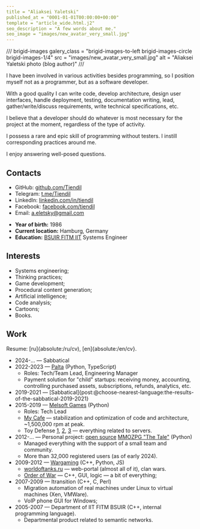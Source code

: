 ```yaml
---
title = "Aliaksei Yaletski"
published_at = "0001-01-01T00:00:00+00:00"
template = "article_wide.html.j2"
seo_description = "A few words about me."
seo_image = "images/new_avatar_very_small.jpg"
---
```


<div class="brigid-article-columns" markdown="1">
<div class="brigid-article-column" markdown="1">

/// brigid-images
galery_class = "brigid-images-to-left brigid-images-circle brigid-images-1/4"
src = "images/new_avatar_very_small.jpg"
alt = "Aliaksei Yaletski photo (blog author)"
///

I have been involved in various activities besides programming, so I position myself not as a programmer, but as a software developer.

With a good quality I can write code, develop architecture, design user interfaces, handle deployment, testing, documentation writing, lead, gather/write/discuss requirements, write technical specifications, etc.

I believe that a developer should do whatever is most necessary for the project at the moment, regardless of the type of activity.

I possess a rare and epic skill of programming without testers. I instill corresponding practices around me.

I enjoy answering well-posed questions.

## Contacts

- GitHub: [github.com/Tiendil](https://github.com/Tiendil)
- Telegram: [t.me/Tiendil](https://t.me/Tiendil)
- LinkedIn: [linkedin.com/in/tiendil](https://linkedin.com/in/tiendil)
- Facebook: [facebook.com/tiendil](https://www.facebook.com/tiendil)
- Email: a.eletsky@gmail.com

</div>

<div class="brigid-article-column" markdown="1">

- **Year of birth:** 1986
- **Current location:** Hamburg, Germany
- **Education:** [BSUIR FITM IIT](http://www.bsuir.by/online/showpage.jsp?PageID=85166&resID=100229&lang=ru&menuItemID=102732) Systems Engineer

## Interests

- Systems engineering;
- Thinking practices;
- Game development;
- Procedural content generation;
- Artificial intelligence;
- Code analysis;
- Cartoons;
- Books.

## Work

Resume: [ru]{absolute:/ru/cv), [en]{absolute:/en/cv}.

- 2024-… — Sabbatical
- 2022-2023 — [Palta](https://palta.com/) (Python, TypeScript)
    - Roles: Tech/Team Lead, Engineering Manager
    - Payment solution for "child" startups: receiving money, accounting, controlling purchased assets, subscriptions, refunds, analytics, etc.
- 2019-2021 — [Sabbatical]{post:@choose-nearest-language:the-results-of-the-sabbatical-2019-2021}
- 2015-2019 — [Melsoft Games](http://www.melesta-games.com/) (Python)
    - Roles: Tech Lead
    - [My Cafe](https://play.google.com/store/apps/details?id=com.melesta.coffeeshop) — stabilization and optimization of code and architecture, ~1,500,000 rpm at peak.
    - Toy Defense [1](https://play.google.com/store/apps/details?id=com.melesta.toydefense&hl=en), [2](https://play.google.com/store/apps/details?id=com.melesta.toydefense2), [3](https://play.google.com/store/apps/details?id=com.melesta.toydefense3) — everything related to servers.
- 2012-… — Personal project: [open source](https://github.com/the-tale/the-tale) [MMOZPG "The Tale"](http://the-tale.org/) (Python)
    - Managed everything with the support of a small team and community.
    - More than 32,000 registered users (as of early 2024).
- 2009-2012 — [Wargaming](https://eu.wargaming.net/en) (C++, Python, JS)
    - [worldoftanks.ru](http://worldoftanks.ru/) — web-portal (almost all of it), clan wars.
    - [Order of War](http://ru.wikipedia.org/wiki/Order_of_War) — C++, GUI, logic — a bit of everything;
- 2007-2009 — Itransition (C++, C, Perl)
    - Migration automation of real machines under Linux to virtual machines (Xen, VMWare).
    - VoIP phone GUI for Windows;
- 2005-2007 — Department of IIT FITM BSUIR (C++, internal programming language).
    - Departmental product related to semantic networks.

</div>

</div>
